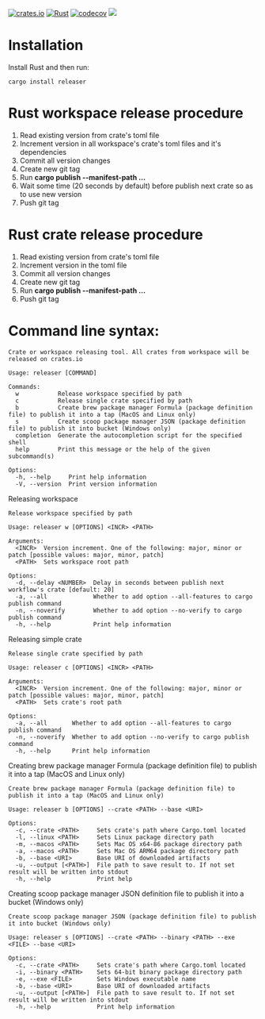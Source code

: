 [![crates.io](https://img.shields.io/crates/v/releaser.svg)](https://crates.io/crates/releaser)
[![Rust](https://github.com/aegoroff/releaser/actions/workflows/rust.yml/badge.svg)](https://github.com/aegoroff/releaser/actions/workflows/rust.yml)
[![codecov](https://codecov.io/gh/aegoroff/releaser/branch/master/graph/badge.svg?token=A2vtLxosWU)](https://codecov.io/gh/aegoroff/releaser)
[![](https://tokei.rs/b1/github/aegoroff/releaser?category=code)](https://github.com/XAMPPRocky/tokei)

# Installation
Install Rust and then run:
```shell
cargo install releaser
```
# Rust workspace release procedure
1. Read existing version from crate's toml file
2. Increment version in all workspace's crate's toml files and it's dependencies
3. Commit all version changes
4. Create new git tag
5. Run **cargo publish --manifest-path …**
6. Wait some time (20 seconds by default) before publish next crate so as to use new version   
7. Push git tag

# Rust crate release procedure
1. Read existing version from crate's toml file
2. Increment version in the toml file
3. Commit all version changes
4. Create new git tag
5. Run **cargo publish --manifest-path …**
6. Push git tag

# Command line syntax:
```
Crate or workspace releasing tool. All crates from workspace will be released on crates.io

Usage: releaser [COMMAND]

Commands:
  w           Release workspace specified by path
  c           Release single crate specified by path
  b           Create brew package manager Formula (package definition file) to publish it into a tap (MacOS and Linux only)
  s           Create scoop package manager JSON (package definition file) to publish it into bucket (Windows only)
  completion  Generate the autocompletion script for the specified shell
  help        Print this message or the help of the given subcommand(s)

Options:
  -h, --help     Print help information
  -V, --version  Print version information
```
Releasing workspace
```
Release workspace specified by path

Usage: releaser w [OPTIONS] <INCR> <PATH>

Arguments:
  <INCR>  Version increment. One of the following: major, minor or patch [possible values: major, minor, patch]
  <PATH>  Sets workspace root path

Options:
  -d, --delay <NUMBER>  Delay in seconds between publish next workflow's crate [default: 20]
  -a, --all             Whether to add option --all-features to cargo publish command
  -n, --noverify        Whether to add option --no-verify to cargo publish command
  -h, --help            Print help information
```
Releasing simple crate
```
Release single crate specified by path

Usage: releaser c [OPTIONS] <INCR> <PATH>

Arguments:
  <INCR>  Version increment. One of the following: major, minor or patch [possible values: major, minor, patch]
  <PATH>  Sets crate's root path

Options:
  -a, --all       Whether to add option --all-features to cargo publish command
  -n, --noverify  Whether to add option --no-verify to cargo publish command
  -h, --help      Print help information
```
Creating brew package manager Formula (package definition file) to publish it into a tap (MacOS and Linux
only)
```
Create brew package manager Formula (package definition file) to publish it into a tap (MacOS and Linux only)

Usage: releaser b [OPTIONS] --crate <PATH> --base <URI>

Options:
  -c, --crate <PATH>     Sets crate's path where Cargo.toml located
  -l, --linux <PATH>     Sets Linux package directory path
  -m, --macos <PATH>     Sets Mac OS x64-86 package directory path
  -a, --macos <PATH>     Sets Mac OS ARM64 package directory path
  -b, --base <URI>       Base URI of downloaded artifacts
  -u, --output [<PATH>]  File path to save result to. If not set result will be written into stdout
  -h, --help             Print help
```
Creating scoop package manager JSON definition file to publish it into a bucket (Windows only)
```
Create scoop package manager JSON (package definition file) to publish it into bucket (Windows only)

Usage: releaser s [OPTIONS] --crate <PATH> --binary <PATH> --exe <FILE> --base <URI>

Options:
  -c, --crate <PATH>     Sets crate's path where Cargo.toml located
  -i, --binary <PATH>    Sets 64-bit binary package directory path
  -e, --exe <FILE>       Sets Windows executable name
  -b, --base <URI>       Base URI of downloaded artifacts
  -u, --output [<PATH>]  File path to save result to. If not set result will be written into stdout
  -h, --help             Print help information
```